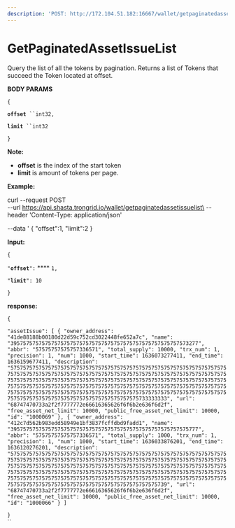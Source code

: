 ```yaml
---
description: 'POST: http://172.104.51.182:16667/wallet/getpaginatedassetissuelist'
---
```


# GetPaginatedAssetIssueList

Query the list of all the tokens by pagination. Returns a list of Tokens that succeed the Token located at offset.

**BODY PARAMS**

`{`

**`offset`**` ``int32,`

**`limit`**` ``int32`

`}`

**Note:**  &#x20;

* **offset** is the index of the start token
* **limit** is amount of tokens per page.

**Example:**

curl --request POST\
\--url https://api.shasta.trongrid.io/wallet/getpaginatedassetissuelist\
\--header 'Content-Type: application/json'

\--data ' { "offset":1, "limit":2 }

**Input:**&#x20;

`{`

`"`**`offset`**`":` **** `1,`&#x20;

`"`**`limit`**`": 10`&#x20;

`}`

**response:**

`{`&#x20;

`"assetIssue": [ { "owner_address": "41de88188b00180d22d59c752cd3022448fe652a7c", "name": "395757575757575757575757575757575757575757575757575757573277", "abbr": "57575757575757336571", "total_supply": 10000, "trx_num": 1, "precision": 1, "num": 1000, "start_time": 1636073277411, "end_time": 1636159677411, "description": "5757575757575757575757575757575757575757575757575757575757575757575757575757575757575757575757575757575757575757575757575757575757575757575757575757575757575757575757575757575757575757575757575757575757575757575757575757575757575757575757575757575757575757575757575757575757575757575757575757575757575757575757575757575757575757575757575757575757575757575757575757575757575757575757575757575733333333", "url": "68747470733a2f2f7777772e66616365626f6f6b2e636f6d2f", "free_asset_net_limit": 10000, "public_free_asset_net_limit": 10000, "id": "1000069" }, { "owner_address": "412c7d562b983edd58949e1bf3837fcffdbd9fadd1", "name": "395757575757575757575757575757575757575757575757575757575777", "abbr": "57575757575757336571", "total_supply": 1000, "trx_num": 1, "precision": 1, "num": 1000, "start_time": 1636033876201, "end_time": 1636120276201, "description": "5757575757575757575757575757575757575757575757575757575757575757575757575757575757575757575757575757575757575757575757575757575757575757575757575757575757575757575757575757575757575757575757575757575757575757575757575757575757575757575757575757575757575757575757575757575757575757575757575757575757575757575757575757575757575757575757575757575757575757575757575757575757575757575757575757575757575739", "url": "68747470733a2f2f7777772e66616365626f6f6b2e636f6d2f", "free_asset_net_limit": 10000, "public_free_asset_net_limit": 10000, "id": "1000066" } ]`&#x20;

`}`\
``
